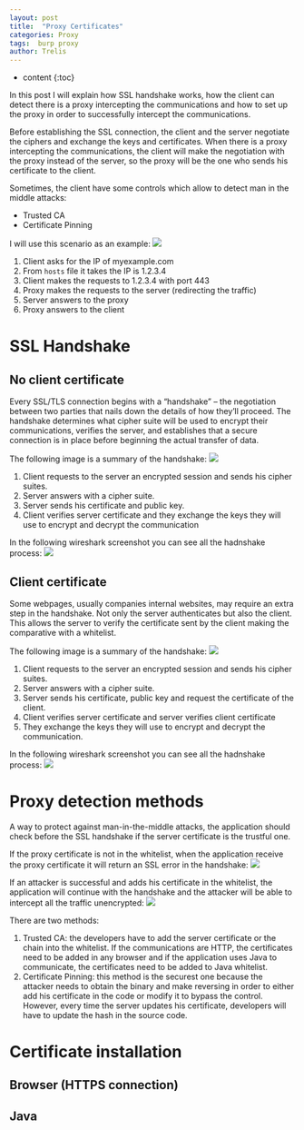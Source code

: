 ```yaml
---
layout: post
title:  "Proxy Certificates"
categories: Proxy
tags:  burp proxy
author: Trelis
---
```


* content
{:toc}

In this post I will explain how SSL handshake works, how the client can detect there is a proxy intercepting the communications and how to set up the proxy in order to successfully intercept the communications.




Before establishing the SSL connection, the client and the server negotiate the ciphers and exchange the keys and certificates. When there is a proxy intercepting the communications, the client will make the negotiation with the proxy instead of the server, so the proxy will be the one who sends his certificate to the client.

Sometimes, the client have some controls which allow to detect man in the middle attacks:
* Trusted CA
* Certificate Pinning


I will use this scenario as an example: 
![](https://raw.githubusercontent.com/LordATM/lordatm.github.io/master/img/2017-11-27-Invisible-Proxy/draw_proxy.png)
1. Client asks for the IP of myexample.com
2. From `hosts` file it takes the IP is 1.2.3.4
3. Client makes the requests to 1.2.3.4 with port 443
4. Proxy makes the requests to the server (redirecting the traffic)
5. Server answers to the proxy
6. Proxy answers to the client

# SSL Handshake 
## No client certificate
Every SSL/TLS connection begins with a “handshake” – the negotiation between two parties that nails down the details of how they’ll proceed. The handshake determines what cipher suite will be used to encrypt their communications, verifies the server, and establishes that a secure connection is in place before beginning the actual transfer of data. 

The following image is a summary of the handshake:
![](https://raw.githubusercontent.com/LordATM/lordatm.github.io/master/img/2017-12-16-Proxy-Certificates/Handshake_Server_cert.png)
1. Client requests to the server an encrypted session and sends his cipher suites.
2. Server answers with a cipher suite.
3. Server sends his certificate and public key.
4. Client verifies server certificate and they exchange the keys they will use to encrypt and decrypt the communication

In the following wireshark screenshot you can see all the hadnshake process:
![](https://raw.githubusercontent.com/LordATM/lordatm.github.io/master/img/2017-12-16-Proxy-Certificates/server_certificate.png)


## Client certificate
Some webpages, usually companies internal websites, may require an extra step in the handshake. Not only the server authenticates but also the client. This allows the server to verify the certificate sent by the client making the comparative with a whitelist.

The following image is a summary of the handshake:
![](https://raw.githubusercontent.com/LordATM/lordatm.github.io/master/img/2017-12-16-Proxy-Certificates/Handshake_Client_cert.png)
1. Client requests to the server an encrypted session and sends his cipher suites.
2. Server answers with a cipher suite.
3. Server sends his certificate, public key and request the certificate of the client.
4. Client verifies server certificate and server verifies client certificate
5. They exchange the keys they will use to encrypt and decrypt the communication.


In the following wireshark screenshot you can see all the hadnshake process:
![](https://raw.githubusercontent.com/LordATM/lordatm.github.io/master/img/2017-12-16-Proxy-Certificates/client_certificate.png)

# Proxy detection methods
A way to protect against man-in-the-middle attacks, the application should check before the SSL handshake if the server certificate is the trustful one. 

If the proxy certificate is not in the whitelist, when the application receive the proxy certificate it will return an SSL error in the handshake:
![](https://raw.githubusercontent.com/LordATM/lordatm.github.io/master/img/2017-12-16-Proxy-Certificates/Cat_error_burp.png)

If an attacker is successful and adds his certificate in the whitelist, the application will continue with the handshake and the attacker will be able to intercept all the traffic unencrypted:
![](https://raw.githubusercontent.com/LordATM/lordatm.github.io/master/img/2017-12-16-Proxy-Certificates/Cat_ok_burp.png)

There are two methods:
1. Trusted CA: the developers have to add the server certificate or the chain into the whitelist. If the communications are HTTP, the certificates need to be added in any browser and if the application uses Java to communicate, the certificates need to be added to Java whitelist.
2. Certificate Pinning: this method is the securest one because the attacker needs to obtain the binary and make reversing in order to either add his certificate in the code or modify it to bypass the control. However, every time the server updates his certificate, developers will have to update the hash in the source code.


# Certificate installation 
## Browser (HTTPS connection)

## Java


